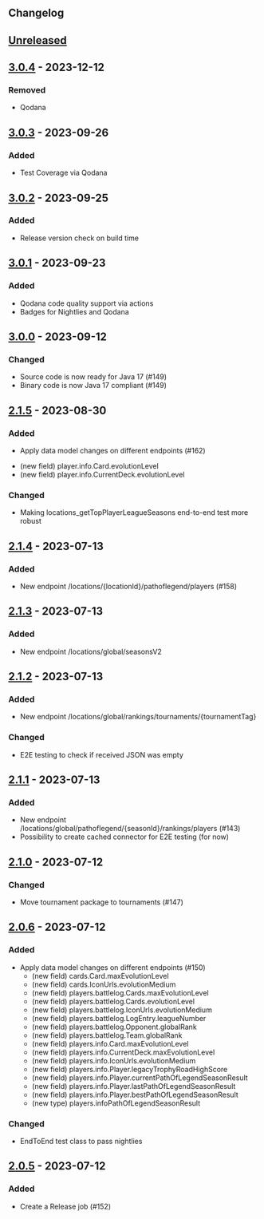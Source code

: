 ## Changelog

## [Unreleased]

## [3.0.4] - 2023-12-12

### Removed

- Qodana

## [3.0.3] - 2023-09-26

### Added

- Test Coverage via Qodana

## [3.0.2] - 2023-09-25

### Added

- Release version check on build time

## [3.0.1] - 2023-09-23

### Added

- Qodana code quality support via actions
- Badges for Nightlies and Qodana

## [3.0.0] - 2023-09-12

### Changed

- Source code is now ready for Java 17 (#149)
- Binary code is now Java 17 compliant (#149)

## [2.1.5] - 2023-08-30

### Added

- Apply data model changes on different endpoints (#162)
* (new field) player.info.Card.evolutionLevel
* (new field) player.info.CurrentDeck.evolutionLevel

### Changed

- Making locations_getTopPlayerLeagueSeasons end-to-end test more robust

## [2.1.4] - 2023-07-13

### Added

- New endpoint /locations/{locationId}/pathoflegend/players (#158)

## [2.1.3] - 2023-07-13

### Added

- New endpoint /locations/global/seasonsV2

## [2.1.2] - 2023-07-13

### Added

- New endpoint /locations/global/rankings/tournaments/{tournamentTag}

### Changed

- E2E testing to check if received JSON was empty

## [2.1.1] - 2023-07-13

### Added

- New endpoint /locations/global/pathoflegend/{seasonId}/rankings/players (#143)
- Possibility to create cached connector for E2E testing (for now)

## [2.1.0] - 2023-07-12

### Changed

- Move tournament package to tournaments (#147)

## [2.0.6] - 2023-07-12

### Added

- Apply data model changes on different endpoints (#150)
    * (new field) cards.Card.maxEvolutionLevel
    * (new field) cards.IconUrls.evolutionMedium
    * (new field) players.battlelog.Cards.maxEvolutionLevel
    * (new field) players.battlelog.Cards.evolutionLevel
    * (new field) players.battlelog.IconUrls.evolutionMedium
    * (new field) players.battlelog.LogEntry.leagueNumber
    * (new field) players.battlelog.Opponent.globalRank
    * (new field) players.battlelog.Team.globalRank
    * (new field) players.info.Card.maxEvolutionLevel
    * (new field) players.info.CurrentDeck.maxEvolutionLevel
    * (new field) players.info.IconUrls.evolutionMedium
    * (new field) players.info.Player.legacyTrophyRoadHighScore
    * (new field) players.info.Player.currentPathOfLegendSeasonResult
    * (new field) players.info.Player.lastPathOfLegendSeasonResult
    * (new field) players.info.Player.bestPathOfLegendSeasonResult
    * (new type) players.infoPathOfLegendSeasonResult

### Changed

- EndToEnd test class to pass nightlies

## [2.0.5] - 2023-07-12

### Added

- Create a Release job (#152)

[unreleased]: https://github.com/mlieshoff/jcrapi2/compare/v3.0.4...HEAD
[3.0.4]: https://github.com/mlieshoff/jcrapi2/compare/v3.0.3...3.0.4
[3.0.3]: https://github.com/mlieshoff/jcrapi2/compare/v3.0.2...3.0.3
[3.0.2]: https://github.com/mlieshoff/jcrapi2/compare/v3.0.1...3.0.2
[3.0.1]: https://github.com/mlieshoff/jcrapi2/compare/v3.0.0...3.0.1
[3.0.0]: https://github.com/mlieshoff/jcrapi2/compare/v2.1.5...3.0.0
[2.1.5]: https://github.com/mlieshoff/jcrapi2/compare/v2.1.4...v2.1.5
[2.1.4]: https://github.com/mlieshoff/jcrapi2/compare/v2.1.3...v2.1.4
[2.1.3]: https://github.com/mlieshoff/jcrapi2/compare/v2.1.2...v2.1.3
[2.1.2]: https://github.com/mlieshoff/jcrapi2/compare/v2.1.1...v2.1.2
[2.1.1]: https://github.com/mlieshoff/jcrapi2/compare/v2.1.0...v2.1.1
[2.1.0]: https://github.com/mlieshoff/jcrapi2/compare/v2.0.6...v2.1.0
[2.0.6]: https://github.com/mlieshoff/jcrapi2/compare/v2.0.5...v2.0.6
[2.0.5]: https://github.com/mlieshoff/jcrapi2/compare/v2.0.5...v2.0.5
